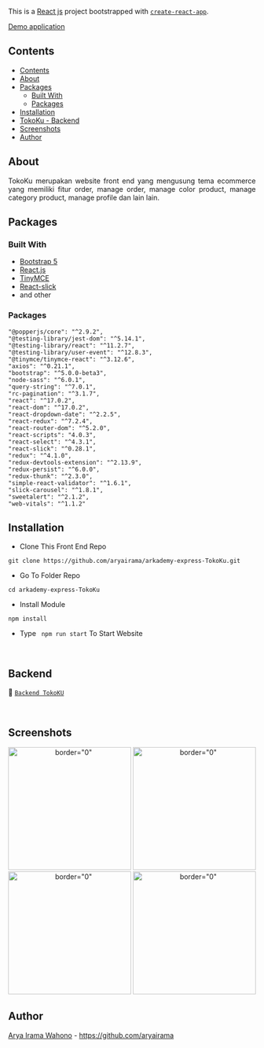 This is a [React js](https://reactjs.org/) project bootstrapped with [`create-react-app`](https://github.com/facebook/create-react-app).

[Demo application](https://bit.ly/3Cb3BSv)
## Contents

- [Contents](#contents)
- [About](#about)
- [Packages](#packages)
  - [Built With](#built-with)
  - [Packages](#packages-1)
- [Installation](#installation)
- [TokoKu - Backend](#backend)
- [Screenshots](#screenshots)
- [Author](#author)

## About

<p align="justify">
TokoKu merupakan website front end yang mengusung tema ecommerce yang memiliki fitur order, manage order, manage color product, manage category product, manage profile dan lain lain.

## Packages

### Built With

- [Bootstrap 5](https://getbootstrap.com/)
- [React.js](https://reactjs.org/)
- [TinyMCE](https://www.tiny.cloud/)
- [React-slick](https://react-slick.neostack.com/)
- and other

### Packages
    "@popperjs/core": "^2.9.2",
    "@testing-library/jest-dom": "^5.14.1",
    "@testing-library/react": "^11.2.7",
    "@testing-library/user-event": "^12.8.3",
    "@tinymce/tinymce-react": "^3.12.6",
    "axios": "^0.21.1",
    "bootstrap": "^5.0.0-beta3",
    "node-sass": "^6.0.1",
    "query-string": "^7.0.1",
    "rc-pagination": "^3.1.7",
    "react": "^17.0.2",
    "react-dom": "^17.0.2",
    "react-dropdown-date": "^2.2.5",
    "react-redux": "^7.2.4",
    "react-router-dom": "^5.2.0",
    "react-scripts": "4.0.3",
    "react-select": "^4.3.1",
    "react-slick": "^0.28.1",
    "redux": "^4.1.0",
    "redux-devtools-extension": "^2.13.9",
    "redux-persist": "^6.0.0",
    "redux-thunk": "^2.3.0",
    "simple-react-validator": "^1.6.1",
    "slick-carousel": "^1.8.1",
    "sweetalert": "^2.1.2",
    "web-vitals": "^1.1.2"

## Installation

- Clone This Front End Repo

```
git clone https://github.com/aryairama/arkademy-express-TokoKu.git

```

- Go To Folder Repo

```
cd arkademy-express-TokoKu
```

- Install Module

```
npm install
```

- Type ` npm run start` To Start Website

<br/>

## Backend

:rocket: [`Backend TokoKU`](https://github.com/aryairama/arkademy-express-TokoKu.git)

<br/>

## Screenshots

<div align="center">
  <img width="250px" src="https://drive.google.com/uc?export=view&id=1wai_VSv2T_vlkMRQyQ7SP-FAjipamPvk" alt= border="0" />
  <img width="250px" src="https://drive.google.com/uc?export=view&id=1QtCaAWktbkPctcThSo_HYPeCWBBeiWKa" alt= border="0" /> 
</div>
<div align="center">
  <img width="250px" src="https://drive.google.com/uc?export=view&id=1fSH27CSGlztezMXmA4JO5Z4kPrYPBpdl" alt= border="0" />
  <img width="250px" src="https://drive.google.com/uc?export=view&id=1QBH8ixxQDGfQwghmxNAjEf-UMNj1l24f" alt= border="0" />
</div>

## Author

[Arya Irama Wahono](https://github.com/aryairama) - https://github.com/aryairama